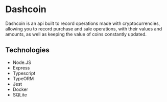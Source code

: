 # Dashcoin

Dashcoin is an api built to record operations made with cryptocurrencies, allowing you to record purchase and sale operations,
with their values ​​and amounts, as well as keeping the value of coins constantly updated.

## Technologies

* Node.JS
* Express
* Typescript
* TypeORM
* Jest
* Docker
* SQLite
